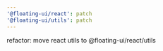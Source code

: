 ```yaml
---
'@floating-ui/react': patch
'@floating-ui/utils': patch
---
```


refactor: move react utils to @floating-ui/react/utils
